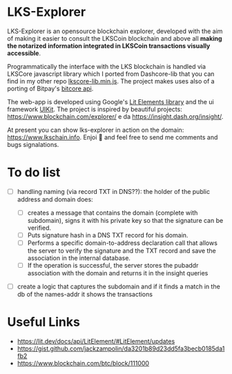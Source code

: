 # LKS-Explorer
LKS-Explorer is an opensource blockchain explorer, developed with the aim of making it easier to consult the LKSCoin blockchain and above all **making the notarized information integrated in LKSCoin transactions visually accessible**. 

Programmatically the interface with the LKS blockchain is handled via LKSCore javascript library which I ported from Dashcore-lib that you can find in my other repo [lkscore-lib.min.js](https://github.com/ivpcode/lkscore-lib). The project makes uses also of a porting of Bitpay's [bitcore api](https://github.com/bitpay/bitcore#bitcore).

The web-app is developed using Google's [Lit Elements library](https://lit.dev/) and the ui framework [UIKit](https://getuikit.com/). The project is inspired by beautiful projects: https://www.blockchain.com/explorer/ e da https://insight.dash.org/insight/.

At present you can show lks-explorer in action on the domain: https://www.lkschain.info. 
Enjoi 🙂 and feel free to send me comments and bugs signalations.

# To do list
* [ ] handling naming (via record TXT in DNS??): the holder of the public address and domain does:
     * [ ] creates a message that contains the domain (complete with subdomain), signs it with his private key so that the signature can be verified. 
     * [ ] Puts signature hash in a DNS TXT record for his domain. 
     * [ ] Performs a specific domain-to-address declaration call that allows the server to verify the signature and the TXT record and save the association in the internal database. 
     * [ ] If the operation is successful, the server stores the pubaddr association with the domain and returns it in the insight queries
* [ ] create a logic that captures the subdomain and if it finds a match in the db of the names-addr it shows the transactions



# Useful Links

* https://lit.dev/docs/api/LitElement/#LitElement/updates
* https://gist.github.com/jackzampolin/da3201b89d23dd5fa3becb0185da1fb2
* https://www.blockchain.com/btc/block/111000
